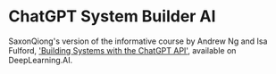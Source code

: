 # ChatGPT System Builder AI

SaxonQiong's version of the informative course by Andrew Ng and Isa Fulford, ['Building Systems with the ChatGPT API'](https://learn.deeplearning.ai/chatgpt-building-system/), available on DeepLearning.AI.

